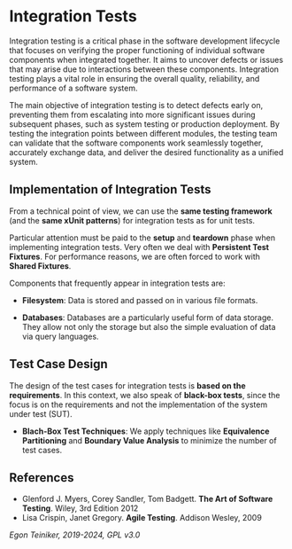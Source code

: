 # Integration Tests 

Integration testing is a critical phase in the software development lifecycle that focuses on verifying the proper functioning of individual software components when integrated together. It aims to uncover defects or issues that may arise due to interactions between these components. Integration testing plays a vital role in ensuring the overall quality, reliability, and performance of a software system.

The main objective of integration testing is to detect defects early on, preventing them from escalating into more significant issues during subsequent phases, such as system testing or production deployment. By testing the integration points between different modules, the testing team can validate that the software components work seamlessly together, accurately exchange data, and deliver the desired functionality as a unified system.

## Implementation of Integration Tests 
From a technical point of view, we can use the **same testing framework** (and the **same xUnit patterns**) for integration tests as for unit tests.

Particular attention must be paid to the **setup** and **teardown** phase when implementing integration tests. Very often we deal with **Persistent Test Fixtures**. For performance reasons, we are often forced to work with **Shared Fixtures**.

Components that frequently appear in integration tests are:

* **Filesystem**: Data is stored and passed on in various file formats.

* **Databases**: Databases are a particularly useful form of data storage. They allow not only the storage but also the simple evaluation of data via query languages.

## Test Case Design 
The design of the test cases for integration tests is **based on the requirements**.
In this context, we also speak of **black-box tests**, since the focus is on the requirements and not the implementation of the system under test (SUT).

* **Blach-Box Test Techniques**: We apply techniques like **Equivalence Partitioning** 
and **Boundary Value Analysis** to minimize the number of test cases.


## References
* Glenford J. Myers, Corey Sandler, Tom Badgett. **The Art of Software Testing**. Wiley, 3rd Edition 2012
* Lisa Crispin, Janet Gregory. **Agile Testing**. Addison Wesley, 2009

*Egon Teiniker, 2019-2024, GPL v3.0*